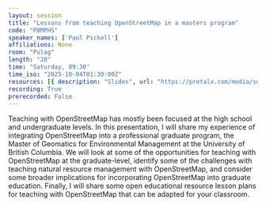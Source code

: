 ```yaml
---
layout: session
title: "Lessons from teaching OpenStreetMap in a masters program"
code: "P8MPHS"
speaker_names: ['Paul Pickell']
affiliations: None
room: "Pulag"
length: "20"
time: "Saturday, 09:30"
time_iso: "2025-10-04T01:30:00Z"
resources: [{ description: "Slides", url: "https://pretalx.com/media/sotm2025/submissions/P8MPHS/resources/state_of_the_map__MuQ8GGT.pdf" }]
recording: True
prerecorded: False
---
```


Teaching with OpenStreetMap has mostly been focused at the high school and undergraduate levels. In this presentation, I will share my experience of integrating OpenStreetMap into a professional graduate program, the Master of Geomatics for Environmental Management at the University of British Columbia. We will look at some of the opportunities for teaching with OpenStreetMap at the graduate-level, identify some of the challenges with teaching natural resource management with OpenStreetMap, and consider some broader implications for incorporating OpenStreetMap into graduate education. Finally, I will share some open educational resource lesson plans for teaching with OpenStreetMap that can be adapted for your classroom.

